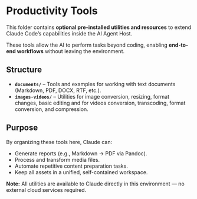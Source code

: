 

# Productivity Tools

This folder contains **optional pre-installed utilities and resources** to extend Claude Code’s capabilities inside the AI Agent Host.


These tools allow the AI to perform tasks beyond coding, enabling **end-to-end workflows** without leaving the environment.

## Structure

* **`documents/`** – Tools and examples for working with text documents (Markdown, PDF, DOCX, RTF, etc.).
* **`images-videos/`** – Utilities for image conversion, resizing, format changes, basic editing and for videos conversion, transcoding, format conversion, and compression.

## Purpose

By organizing these tools here, Claude can:

* Generate reports (e.g., Markdown → PDF via Pandoc).
* Process and transform media files.
* Automate repetitive content preparation tasks.
* Keep all assets in a unified, self-contained workspace.

**Note:** All utilities are available to Claude directly in this environment — no external cloud services required.


